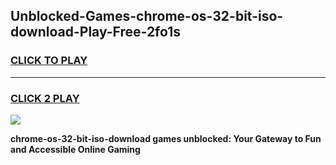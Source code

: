 
## Unblocked-Games-chrome-os-32-bit-iso-download-Play-Free-2fo1s
<h3>
<a href="https://premium76.site?title=chrome-os-32-bit-iso-download&ref=23A">CLICK TO PLAY</a></h3>
<hr>

<h3>
<a href="https://premium76.site?title=chrome-os-32-bit-iso-download&ref=23A">CLICK 2 PLAY</a>
  
</h3>

<a href="https://premium76.site?title=chrome-os-32-bit-iso-download&ref=23A"><img src="https://clearcache.store/games.png"></a>


**chrome-os-32-bit-iso-download games unblocked: Your Gateway to Fun and Accessible Online Gaming**
